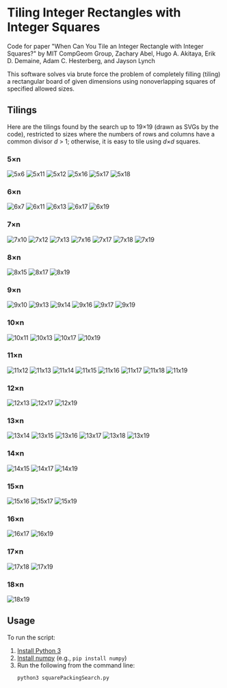 # Tiling Integer Rectangles with Integer Squares

Code for paper "When Can You Tile an Integer Rectangle with Integer Squares?"
by MIT CompGeom Group, Zachary Abel, Hugo A. Akitaya, Erik D. Demaine,
Adam C. Hesterberg, and Jayson Lynch

This software solves via brute force the problem of completely filling (tiling)
a rectangular board of given dimensions using nonoverlapping squares of
specified allowed sizes.

## Tilings

Here are the tilings found by the search up to 19×19
(drawn as SVGs by the code),
restricted to sizes where the numbers of rows and columns have a common divisor
*d*&nbsp;&gt;&nbsp;1; otherwise, it is easy to tile using *d*×*d* squares.

### 5×n

![5x6](output/5x6.svg)
![5x11](output/5x11.svg)
![5x12](output/5x12.svg)
![5x16](output/5x16.svg)
![5x17](output/5x17.svg)
![5x18](output/5x18.svg)

### 6×n

![6x7](output/6x7.svg)
![6x11](output/6x11.svg)
![6x13](output/6x13.svg)
![6x17](output/6x17.svg)
![6x19](output/6x19.svg)

### 7×n

![7x10](output/7x10.svg)
![7x12](output/7x12.svg)
![7x13](output/7x13.svg)
![7x16](output/7x16.svg)
![7x17](output/7x17.svg)
![7x18](output/7x18.svg)
![7x19](output/7x19.svg)

### 8×n

![8x15](output/8x15.svg)
![8x17](output/8x17.svg)
![8x19](output/8x19.svg)

### 9×n

![9x10](output/9x10.svg)
![9x13](output/9x13.svg)
![9x14](output/9x14.svg)
![9x16](output/9x16.svg)
![9x17](output/9x17.svg)
![9x19](output/9x19.svg)

### 10×n

![10x11](output/10x11.svg)
![10x13](output/10x13.svg)
![10x17](output/10x17.svg)
![10x19](output/10x19.svg)

### 11×n

![11x12](output/11x12.svg)
![11x13](output/11x13.svg)
![11x14](output/11x14.svg)
![11x15](output/11x15.svg)
![11x16](output/11x16.svg)
![11x17](output/11x17.svg)
![11x18](output/11x18.svg)
![11x19](output/11x19.svg)

### 12×n

![12x13](output/12x13.svg)
![12x17](output/12x17.svg)
![12x19](output/12x19.svg)

### 13×n

![13x14](output/13x14.svg)
![13x15](output/13x15.svg)
![13x16](output/13x16.svg)
![13x17](output/13x17.svg)
![13x18](output/13x18.svg)
![13x19](output/13x19.svg)

### 14×n

![14x15](output/14x15.svg)
![14x17](output/14x17.svg)
![14x19](output/14x19.svg)

### 15×n

![15x16](output/15x16.svg)
![15x17](output/15x17.svg)
![15x19](output/15x19.svg)

### 16×n

![16x17](output/16x17.svg)
![16x19](output/16x19.svg)

### 17×n

![17x18](output/17x18.svg)
![17x19](output/17x19.svg)

### 18×n

![18x19](output/18x19.svg)

## Usage

To run the script:

1. [Install Python 3](https://www.python.org/downloads/)
2. [Install numpy](https://numpy.org/install/) (e.g., `pip install numpy`)
3. Run the following from the command line:
   ```sh
   python3 squarePackingSearch.py
   ```
